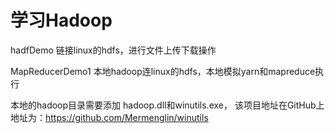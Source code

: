 # 学习Hadoop

hadfDemo 链接linux的hdfs，进行文件上传下载操作

MapReducerDemo1  本地hadoop连linux的hdfs，本地模拟yarn和mapreduce执行

本地的hadoop目录需要添加 hadoop.dll和winutils.exe，
该项目地址在GitHub上地址为：https://github.com/Mermenglin/winutils